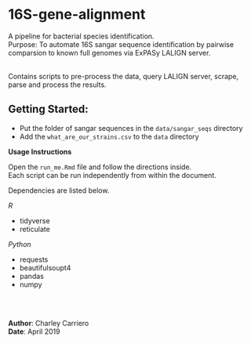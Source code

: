 # 16S-gene-alignment
A pipeline for bacterial species identification. <br/>
Purpose: To automate 16S sangar sequence identification by pairwise comparsion to known full genomes via
 ExPASy LALIGN server. <br/>
 
 <br/>
 Contains scripts to pre-process the data, query LALIGN server, scrape, parse and process the results.


<br/>


## Getting Started:


* Put the folder of sangar sequences in the `data/sangar_seqs` directory 
* Add the `what_are_our_strains.csv` to the `data` directory 



**Usage Instructions**

Open the `run_me.Rmd` file and follow the directions inside. <br/>
Each script can be run independently from within the document. 

Dependencies are listed below.

*R*

* tidyverse
* reticulate

*Python*

* requests
* beautifulsoupt4
* pandas
* numpy

<Br/>




<br/>

**Author**: Charley Carriero <br/>
**Date**: April 2019

<br/>


